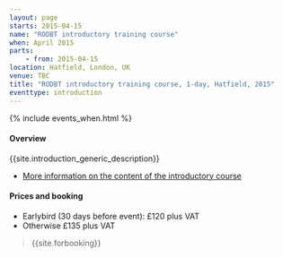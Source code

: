 ```yaml
---
layout: page
starts: 2015-04-15
name: "RODBT introductory training course"
when: April 2015
parts:
    - from: 2015-04-15
location: Hatfield, London, UK
venue: TBC
title: "RODBT introductory training course, 1-day, Hatfield, 2015"
eventtype: introduction
---
```



{% include events_when.html %}


#### Overview

{{site.introduction_generic_description}}

- [More information on the content of the introductory course](/training/introduction.html)


#### Prices and booking

- Earlybird (30 days before event): £120 plus VAT
- Otherwise £135 plus VAT

> {{site.forbooking}}


<!-- #### Venue: {{page.venue}}

For travel see: http://www.bbk.ac.uk/maps/directions-central
 -->
